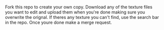 Fork this repo to create your own copy. 
Download any of the texture files you want to edit and upload them when you're done making sure you overwrite the orignal.
If theres any texture you can't find, use the search bar in the repo.
Once youre done make a merge request.
